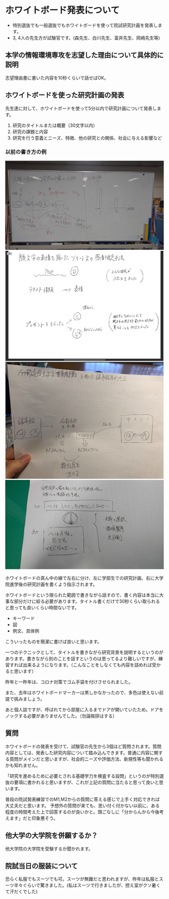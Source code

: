# **ホワイトボード発表について**

- 特別選抜でも一般選抜でもホワイトボードを使って院試研究計画を発表します。
- 3, 4人の先生方が試験官です。(森先生、白川先生、富井先生、岡嶋先生等)

## **本学の情報環境専攻を志望した理由について具体的に説明**

志望理由書に書いた内容を10秒くらいで話せばOK。

## **ホワイトボードを使った研究計画の発表**

先生達に対して、ホワイトボードを使って5分以内で研究計画について発表します。

1. 研究のタイトルまたは概要（30文字以内）
2. 研究の課題と内容
3. 研究を行う意義とニーズ、特徴、他の研究との関係、社会に与える影響など

### **以前の書き方の例**
![1](DSC_0008_3.JPG)
![2](hirose.png)
![3](oonogi.png)
![4](shimamori.png)

ホワイトボードの真ん中の線で左右に分け、左に学部生での研究計画、右に大学院進学後の研究計画を書くよう指示されます。

ホワイトボードという限られた範囲で書きながら話すので、書く内容は本当に大事な部分だけに絞る必要があります。タイトル書くだけで30秒くらい取られると思っても良いくらい時間ないです。

 - キーワード
 - 図
 - 例文、具体例

こういったものを簡潔に書けば良いと思います。

一つのテクニックとして、タイトルを書きながら研究背景を説明するというのがあります。書きながら別のことを話すというのは思ってるより難しいですが、練習すれば出来るようになります。（こんなことをしなくても内容を詰めれば受かると思います）

昨年と一昨年は、コロナ対策でゴム手袋を付けさせられました。

また、去年はホワイトボードマーカーは黒しかなかったので、多色は使えない前提で挑みましょう。

あと個人談ですが、呼ばれてから部屋に入るまでドアが開いていたため。ドアをノックする必要がありませんでした。（勿論挨拶はする）

## **質問**

ホワイトボードの発表を受けて、試験官の先生から3個ほど質問されます。質問内容としては、発表した研究内容について踏み込んできます。普通に内容に関する質問がメインだと思いますが、社会的ニーズや評価方法、新規性等も聞かれるかも知れません。

「研究を進めるために必要とされる基礎学力を検査する設問」というのが特別選抜の要項に書かれると思いますが、これが上記の質問に当たると思って良いと思います。

普段の院試発表練習でのM1,M2からの質問に答える感じで上手く対応できれば大丈夫だと思います。
予想外の質問が来ても、思い付く付かない以前に、ある程度の時間考えた上で回答するのが良いかと。頭ごなしに「分からんから今後考えます」だと印象悪そう。

## **他大学の大学院を併願するか？**

他大学院の大学院を受験するか聞かれます。

## **院試当日の服装について**

恐らく私服でもスーツでも可。スーツが無難だと思われますが、昨年は私服とスーツ半々ぐらいで驚きました。(私はスーツで行きましたが、控え室がクソ暑くて汗だくでした)
